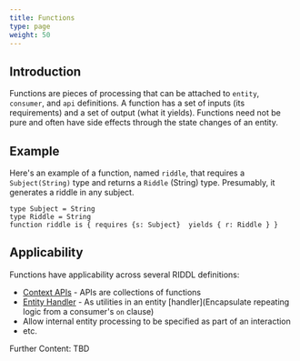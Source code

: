 ```yaml
---
title: Functions
type: page
weight: 50
---
```


## Introduction
Functions are pieces of processing that can be attached to `entity`, `consumer`, 
and `api` definitions.  A function has a set of inputs (its requirements) and a 
set of output (what it yields). Functions need not be pure and often 
have side effects through the state changes of an entity.   

## Example
Here's an example of a function, named `riddle`, that requires a 
`Subject(String)` type and returns a `Riddle` (String) type. Presumably, 
it generates a riddle in any subject. 
```riddl
type Subject = String
type Riddle = String
function riddle is { requires {s: Subject}  yields { r: Riddle } }  
```
## Applicability
Functions have applicability across several RIDDL definitions:
* [Context APIs](../hierarchy/domain/context/api) - APIs are collections of 
  functions
* [Entity Handler](../hierarchy/domain/context/entity/handler) - As 
  utilities 
  in an entity 
  [handler](Encapsulate repeating logic from a 
  consumer's `on` 
  clause)
* Allow internal entity processing to be specified as part of an interaction
* etc.

Further Content: TBD

